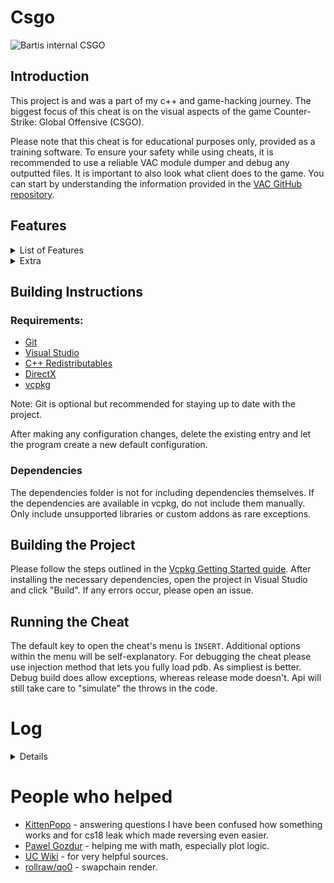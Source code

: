 # Csgo

![Bartis internal CSGO](https://user-images.githubusercontent.com/69613796/179428634-adf44410-4002-4e5d-9ac5-b794dcb1c35f.png)

## Introduction

This project is and was a part of my c++ and game-hacking journey. The biggest focus of this cheat is on the visual aspects of the game Counter-Strike: Global Offensive (CSGO).

Please note that this cheat is for educational purposes only, provided as a training software. To ensure your safety while using cheats, it is recommended to use a reliable VAC module dumper and debug any outputted files. It is important to also look what client does to the game. You can start by understanding the information provided in the [VAC GitHub repository](https://github.com/danielkrupinski/VAC).

## Features

<details>
<summary>List of Features</summary>

* Aimbot: The aimbot feature provides various options such as smoothing, delay, and the ability to select hitboxes and define visibility rules. It sets the position of the mouse and retrieves data from the `createMove` function to ensure accuracy. It can be configured with a hotkey.
* Recoil Control System (RCS): The RCS feature allows you to control recoil by communicating with the game in a similar manner as the aimbot. It can be matched with custom pitch and yaw settings.
* Triggerbot: The triggerbot automatically shoots at targets when they are in your crosshair. It can be configured with a customizable delay.
* Backtrack: This feature manipulates the client to send a fake tickrate, enabling the storage of historical records. This allows you to shoot and hit targets as if they were in the past.
* Fake Latency: By sending fake latency to the server, this feature provides an additional tool for backtrack functionality.
* Bunnyhop: The bunnyhop feature enables automatic strafing and includes an autostrafe function to help accelerate sidemoves. It can be configured with a chance of successful bunnyhops.
* Thirdperson: This feature activates the third-person view in the game. It includes tracing to avoid clipping with walls. The position and hotkey can be customized.
* Crosshairs: This feature displays crosshairs in various styles or forces the game to display its own crosshair.
* Local Information: This feature provides information about the local player, such as ammunition, position, and more.
* Plots: The plots feature displays frames per second (FPS) and velocity using ImPlot. Velocity data is gathered from prediction.
* Hitmarker: When a hit occurs, this feature displays a hit position with a custom hitmark.
* No Scope: This feature nullifies the game's blur scope shader.
* Bullet Tracer: Bullet tracers use the game's engine beams to display the source and destination of bullets.
* Flashlight: This feature utilizes the game's flashlight effect.
* Nade Prediction: Predicts where grenades will land. A nade tracer displays the trajectory of grenades.
* Engine Prediction: Provides 1:1 prediction from the game, allowing accurate gathering of player data.
* Chams: Overrides the model with custom materials. It also allows the addition of custom materials at runtime using a user-friendly editor.
* Glow: This feature is a rebuild of game's build in glow system. And exposes visibility stencil done correctly.
* Sound Esp: A replica of the Apex Legends sound passive of the Bloodhound character.
* ESP (Extra Sensory Perception): Displays information about players, such as boxes, dlights, health, armor, flags, and more.
* Enemy Aiming at You Warning: Displays a small warning text when an enemy is aiming at you.
* 2D Radar: Displays a custom radar with a rotated background image, hiding the game's default radar to prevent overdraw.
* Skybox: Allows loading of any skybox into the game.
* Edit World Colors: Modulates the color of textures in the game world.
* Movement Trails: Displays lines representing recent player movement.
* Bullet Impacts: Displays cubes representing the positions where bullets hit.
* Edit Particle Color: Edits the color of effects such as molotov, smoke, and blood impacts.
* Draw Dropped Weapons: Displays dropped weapons with additional information.
* Bomb Overlay with Info: Displays bomb-related information as an overlay.
* Mirrorcam: Displays a mirror camera overlay.
* Freecam: Enables a freecam mode similar to Minecraft, allowing free movement.
* Blacklist: Sets priority for targeting specific entities.
* Playerlist: Stores entities in a centralized map.
* Logger: Logs game actions.
* Ambient: Forces the game to render ambient light.
* Fog: Control the fog effect in the game.
* Tone: Control the tone effect in the game.
* Weather: Renders precipitation effects in the game.
* Interpolation: Disables interpolation completely.
* Flashbang Reduce: Reduces the alpha of flashbang effects.
* Screen Effects: Forces the game to render selected effects.
* Motion Blur: Replicates the game's motion blur effect.
* Molotov and Smoke Overlays: Displays circles or polygons representing the radius of smoke or molotov effects.
* Zeus Display: Draws a circle representing the range of the Zeus taser and allows tracing of the polyline.
* World lights: Edit world lights directly, with possibility to restore original values.
</details>

<details>
<summary>Extra</summary>

* Threadsafe streamproof render wrapper, surface rendering is deprecated
* Icon extraction from the game to image
* Game callbacks
* Entity cache
* Discord Rich Presence (RPC)
* Hook-to-feature communication using handlers
* Logging console
* Game events (everything gathered from hooks, possible to create own though)
* Compile-time signature to optional bytes conversion
* Exports and memory class
* Netvars with dumping
* Interfaces with dumping
* Runtime shutdown with proper release of features
* Streamproof game's material rendering (some render states have problem)
</details>

## Building Instructions

### Requirements:

* [Git](https://git-scm.com/download/win)
* [Visual Studio](https://visualstudio.microsoft.com/)
* [C++ Redistributables](https://docs.microsoft.com/en-us/cpp/windows/latest-supported-vc-redist?view=msvc-170)
* [DirectX](https://www.microsoft.com/en-us/download/details.aspx?id=35)
* [vcpkg](https://vcpkg.io/en/index.html)

Note: Git is optional but recommended for staying up to date with the project.

After making any configuration changes, delete the existing entry and let the program create a new default configuration.

### Dependencies

The dependencies folder is not for including dependencies themselves. If the dependencies are available in vcpkg, do not include them manually. Only include unsupported libraries or custom addons as rare exceptions.

## Building the Project

Please follow the steps outlined in the [Vcpkg Getting Started guide](https://github.com/Microsoft/vcpkg#getting-started). After installing the necessary dependencies, open the project in Visual Studio and click "Build". If any errors occur, please open an issue.

## Running the Cheat

The default key to open the cheat's menu is `INSERT`. Additional options within the menu will be self-explanatory.
For debugging the cheat please use injection method that lets you fully load pdb. As simpliest is better.
Debug build does allow exceptions, whereas release mode doesn't. Api will still take care to "simulate" the throws in the code.

# Log
<details>

* 1.0.0 - initial commit
* 1.0.1 - small fixes in code + rainbow chams
* 1.0.2 - improved a bit performance, changed render text function to modern wstring, aimbot big drops fixed, aimbot now uses ranged loop for hitboxes
* 1.0.3 - added PlayerResource class which contain kills deaths and ping. Improved some of the features again
* 1.0.4 - fixed typo for backtrack and added in comments ticks option to backtrack, I personally don't need it, hence why it's commented
* 1.0.5 - cleaned up the source in visuals and render. Added new player visuals. Fixed padding in one SDK class, added skeleton ESP. In utils there is a new conventer function which you can very easily use to get distance to enemy in meters (unit to meters)
* 1.0.6 - small update with removing fps drops while menu is opened
* 1.0.7 - big update for performance and cleanup in code, a lot of useless defines have been removed. Changed console::log function to take only one string and log type, string can be easily used with std::format
* 1.0.8 - small update with making menu usage more easier, items are now in map and features can be passed as name for vars::names map
* 1.0.9 - big update for performance, recode, and code style. All functions are camel case. I seperated visuals to be in few files since it's better to read and move in code. Added even more visuals once again. Fixed prediction, thanks: [kaposzta99](https://github.com/Bartis1313/csgo/issues/4)
* 1.1.0 - update came with fixes: triggerbot, backtrack records and SDK. Added Dlight and "nightmode" that just forces other skybox. Few very small addons to menu and code changes.
* 1.1.1 - small update with new planned feature and handling the error in case the directory can't be created.
* 1.1.2 - 2D plot added, for fps and velocity. From now if config fails to find file to save, it throws the error.
* 1.1.3 - Added hand/weapon chams, and rewrote chams code.
* 1.1.4 - Added global shots counter, which can result in getting valid accuracy per round, and hitmarker with sound got added.
* 1.1.5 - Added visibility check, in aimbot and triggerbot. Some visuals added.
* 1.1.6 - Changed aimbot, fixed visibility, aimbot now uses only one function to run. Added no scope overlay.
* 1.1.7 - fixed code, added more visuals. Added few more things to SDK.
* 1.1.8 - added image rendering, pretty simple as it does need only one argument. Console logging is a bit simplier now. Fixed the main thread call with handling critical errors correctly.
* 1.1.9 - very small update. Added check for paint hook, implemented idea of gui.
* 1.2.0 - update to gui and few fixes in random files. (broke the git again..., lol)
* 1.2.1 - GUI update with finishing ideas of everything, recode is still needed for automatic padding for GUI objects or add ideally add flags to choose.
* 1.2.2 - Big GUI update, it now can use auto padding, changed few comments to make it easier to understand in whole code. Still it needs few fixes.
* 1.2.3 - Almost GUI is finished, few things left.
* 1.2.4 - Update on new config system using type safe checks, menu is finally ready to work with variables and multiple configs. Fixed, removed bunch of functions. Deleted singleton as it's a very bad choice to work with single class objects. Reduced many calls. Made return address more easier.
* 1.2.5 - Made surface GUI example to be working correctly. Added ImGui + freetype libraries, as it's next goal to use this GUI framework as example + solid rendering. Fixed code in few places, and removed oftently changed files from precompilation, which could lead to errors.
* 1.2.6 - Added ImGui example, added ghetto fix for sendpacket, although it's not used. It's a temp fix. Made hooking even easier to use now.
* 1.2.7 - Added ImGuiRender class which has a rich amount of functions, arguments are almost everywhere same as in surface rendering. GUI made with surface has been deleted aswell as x88 menu, if you need to know how was it done, search old repo commits. Cleaned up whole sdk and code in few places.
* 1.2.8 - Fixed few rendering bugs. Added basic imgui menu, if you care for styling etc... go make a pull request so people can use it as some replacement. Keep in mind - any imgui addons that are not included in the lib should be made in imguiaddons.hpp at all. Color now has a different type, due to making it easier for floating points. You will still be able to use it as 0-255 range.
* 1.2.9 - Few fixes in some places, nothing really big. I will start making commits comments a bit better from now on, more detailed.
* 1.3.0 - Huge recode, cleaned up most of bloat header includes. Features are now not in namespace but class. Improved code quality almost everywhere. Fixed unloading the cheat not causing any errors. Plots are totally rewritten. Fixed couple of features, although chams are temporiarly not possible. I am thinking of clean solution for them. Added console from imgui demo which will show current loggings. Still a lot of code needs rewrite.
* 1.3.1 - Added option "load on start", which will load selected config on the start.
* 1.3.2 - The hitmarker is now finished. Nothing more in this version.
* 1.3.3 - Fixed "Enemy is aiming at you", aimbot, and many more. And added working chams, still small fixes are needed to them.
* 1.3.4 - Fixed stupid math calcAngle basing on src - dst logic, made it same as calcAngleRelative with how delta is achieved. Few rendering improvements such as rendering font. Use cached bones for calculating the pos. Added posibility to render icons from the game. Added lines to radar.
* 1.3.5 - Fixes in visuals and addons. Addons as nade timers, editing molotov color, flags done with distance scaling.
* 1.3.6 - Fixes new update crash and config based crashes. Added many effects and edited code in many places. Everything is detailed in the commit.
* 1.3.7 - Fake latency, and I hope last backtrack. Make sure prediction is updated when deltatick is any value, just like game does. Added bomb overlay, not perfect for resizing because the size is always the same.
* 1.3.8 - Key detection made properly. Using 2 classes to detect it, as first using messages coming from wndproc is running 24/7 and other only listens to given key from config. Why making own detection? ImGui has it, but then you will have to deal with flickering cursor problems if want to run it 24/7.
* 1.3.9 - Reback x88 menu, this time with better types detection and code. It also has ability to change config variables by operating on arrow keys.
* 1.4.0 - After some break, added the grenade warning, lacks of visuals and custom choices of colors etc... No more errors with std::format, small config issue fixed.
* 1.4.1 - Nade prediction should output given dmg by nade, or inform if inferno is in range. Fonts contain pixel size at the end now. Input system will now only work when: we are not in key hotkey, when vgui console is off, when chat window is off.
* 1.4.2 - Rainbow colors can be an option from picker, remade color picker + logic in config for color.
* 1.4.3 - Finish nade prediction at all, warning for tracers will be scaled with distance to the nade.
* 1.4.4 - Sound esp is done. Credits to the guy who had the idea with this. Scaling included for sound circles.
* 1.4.5 - Changes in code, mainly to render low levels things such as images by resources. Few slight changes into imgui: add ability to load up image by memory, ability to draw multicolors with poly. Discord rpc with updated information from client.
* 1.4.6 - Texture rendered in the radar, I run on some weird problems there and unfortunately because of the dds file format it's impossible to use Resource class. Cleaned the project settings. Instead of ignoring the error of unsafe function, getting time is threadsafe now. Game color edits are now run per each instead of applying whole list.
* 1.4.7 - Easy cfg load on start option, setting load cfg won't save current variables but only name to load.
* 1.4.8 - Added mirrorcam (rendering by ImGui), freecam, freelook, fixed SEH catching allocation for symbols. Console logging is now locked, it's better to run them in mutex.
* 1.4.9 - Flashlight fixed and added it as a feature. Recoded rendering to take ImVec2 instead of vector2D when using imgui. Fixed/recoded drawing 3d boxes completely. Init localplayer once (and this method probably fixes crashes). Gather prediction move data from stack. Pass std::span as normal copy, not cref.
* 1.5.0 - World screen effects added: fog, tone control, draw screen effects.
* 1.5.1 - Add weather effect.
* 1.5.2 - Added 1:1 motion blur from source leak. Controlling thirdperson should be quite better as now it traces the distance to any objects, just like game originally does. Added extra options to it as suggested in: [#41](https://github.com/Bartis1313/csgo/issues/41). Added comments for sigs, I can't shortly explain how to use RTTI info in 3 lines, so this is just very basic string ref info.
* 1.5.3 - HUGE recode, cleanup in way that features are inited and run. Also general cleanup/fixes in features. Now every change will be much easier to make, without calling some run() method manually, it all gets called by static object vec, code itself explains it very well. Each class has one task to do, or very limited to more.
* 1.5.4 - Simplified constructors in base classes. If possible they should be constexpr.
* 1.5.5 - Config update for weapons selection in aimbot. Fixed crash with weather on new map. Cleaned up menu a bit.
* 1.5.6 - Few checks added to aimbot, triggerbot, backtrack and player visuals.
* 1.5.7 - Visual update for fading, players and dropped weapons. Cleanup in Resource class.
* 1.5.8 - Cache for ents done, when drawing something ent based in present hook you should stick to normal classic loop, as commented in radar file.
* 1.5.9 - Memory cleanup, static offsets were always a problem due to short lag while gathering the offset. Now it run once at the start + adding it should be very easy. Handled exports, mostly needed for sig scan and CreateInterface.
* 1.6.0 - Include paths.
* 1.6.1 - Include paths v2.
* 1.6.2 - Source cleanup, generic vector & matrix.
* 1.6.3 - Once again better generic vector. Config is now stored in nice-looking json + accessing values is not painful. Cleanup is still needed. Better smoothing included in aimbot, still needs some extensions.  
* 1.6.4 - Config fix again, added magic_enum to not repat same names in the selections namespace.
* 1.6.5 - Bit of clean up with memory, interfaces and valid entity cache that will work for any frame. And maybe crash fixes?
* 1.6.6 - Cleanup, base classes for features are now more abstract. Fixed crash due to wrong allocation for vector. Rebuild hook structs to be defined with macros.
* 1.6.7 - Wip menu.
* 1.6.8 - Finished menu animations/movelikes.
* 1.6.9 - Playerlist added (blacklist not done yet), changed render to take unique ptr.
* 1.7.0 - Blacklist finished, including crash fixes.
* 1.7.1 - Refactor of code. Fixes, and some addons, especially hooks. Deatailed in commit.
* 1.7.2 - Cleanup for lerping animation.
* 1.7.3 - visuals health/armor bug fix, more "clear" hooked functions definitions, accurate info gathered directly from the game about shots, not using events to count them manually (awful!). Prediction last edits. SDK cleanup and addons. Sound is finally not using events, wip to remove other events. Editor still not finished, almost... Plots reworked to work for last rendering change. Fixes to radar, eg: MapStruct, triangle enemies.
* 2.0.0 - Made it as a new version since it does change a lot. Provided very simple instruction for people who want to use this at long end. Bunch of very few refactors/renames in functions. 2.0 is now having a friendly folder structure. Replaced render from utils to own folder. As well as other things which were "overnamed" to be in utils. Very soon to finally end that project.
* 2.0.1 - Removed xorstr from here, it's a public source. Fixed hotkey with id detection, removed FORMAT wrapper since there is now no need. Removed console macros to few wrapping functions, removed macro for EXPORT, replaced in memory namespace as a template function. Added game punch which should be more "smoothed". Wip SEHCatch as well as features cleanup.
* 2.0.2 - Ending it soon... Finally got some free time. What is worth mentioning is fixing the aimbot smooth as well as RCS, they both now never set angles. Chams editor is finally added, current code is very far from clean, but the generation / updating / deleting / saving work well. Molotov now has a better way of drawing its range, added fancy triangulation with some poor workarounds to make it scaled.
* 2.0.3 - Added proper icon parsing, glow 1:1 to the game's code, constexpr signature to hex, less logging on release, fixed few crashes under visual features, and possible crashes with material system. What's left is cleaning up this code.
* 2.0.4 - Dropped animations, it's useless to keep it updated all the time to newest lib version. Colorized the menu, and somewhat reworked look of it. render -> use namespace, and deprecate surface at all. Provided rendering backends for easier lookup. x88 menu now won't update keys if we don't want to. Control present / reset targets on own for streamproof method. Completely removed vectored handler - reason is because we can actually force memory leaks? That's happening eg: if you are the local host. Did some random cleanups.
* 2.0.5 - menu recode, I hope it's "clean" now. Recode of bunch of classes, WIP chams editor cleanup, because it annoys me how complicated it is.
* 3.0.0 - WIP refactor, making it as 3rd version due to the hard cleanup / refactor (not finished yet). I basically removed stupid OOP forcing to some real abstraction with hook and feature.
* 3.0.1 - Fixed UB stuff, detailed in commit message.
* 3.0.2 - Fixed the glow system, with better and more performant solution. I have also fixed the glow box lines with fading color. Added basic streamproof solution, which lacks some aspects and I couldn't force the game to understand some render states. Added interface names dumping.
* 3.0.3 - Streamproof chams added, world lights modulation added. Chams got somewhat better solutions to render them, especially see ignorez. Tried to mess with collide for weather particles, but failed to understand everything, code was left for testing usage only. Added alternative hooking method, in case anyone needs to mess with gameoverlay.dll. Fixed bug with round ends event. 
* 3.0.4 - Weather works for more types. Removed all listened events, instead gather information from another hook. Particle editing doesn't touch alpha channel anymore.
* 3.0.5 - Weather effects, and 2 bugs fixed. 1st is tone bug with default bloom, 2nd is wrapper for createMaterial missing loadFromBuffer. 
* 3.0.6 - Introduced simple api, to still be able to use ``throw`` instruction. [Manual map errors](https://github.com/Bartis1313/csgo/issues/77) are fixed. Fixed dumped vmt files. Few crashes with few forgotten checks where fixed. Removed discord RPC, because it is deprecated (discord-rpc lib). Introduced own ntdll functions for memory (not used, as currently lazy importer does great job with exports and modules). Cleaned up DllMain. Switched the timer class to use lower level functions for timers (abi didn't change). 
</details>

# People who helped
* [KittenPopo](https://github.com/KittenPopo) - answering questions I have been confused how something works and for cs18 leak which made reversing even easier.
* [Pawel Gozdur](https://github.com/carlos-konewka) - helping me with math, especially plot logic.
* [UC Wiki](https://www.unknowncheats.me/wiki/UnKnoWnCheaTs_Game_Hacking_Wiki) - for very helpful sources.
* [rollraw/qo0](https://github.com/rollraw) - swapchain render.

